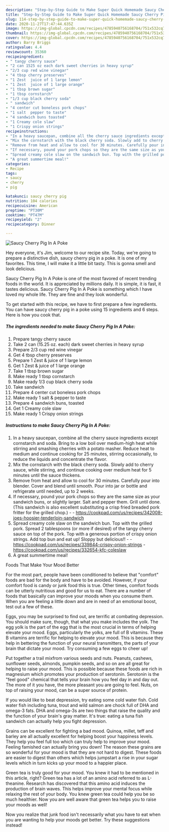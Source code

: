 ```yaml
---
description: "Step-by-Step Guide to Make Super Quick Homemade Saucy Cherry Pig In A Poke"
title: "Step-by-Step Guide to Make Super Quick Homemade Saucy Cherry Pig In A Poke"
slug: 114-step-by-step-guide-to-make-super-quick-homemade-saucy-cherry-pig-in-a-poke
date: 2020-11-27T17:47:44.635Z
image: https://img-global.cpcdn.com/recipes/4785940756168704/751x532cq70/saucy-cherry-pig-in-a-poke-recipe-main-photo.jpg
thumbnail: https://img-global.cpcdn.com/recipes/4785940756168704/751x532cq70/saucy-cherry-pig-in-a-poke-recipe-main-photo.jpg
cover: https://img-global.cpcdn.com/recipes/4785940756168704/751x532cq70/saucy-cherry-pig-in-a-poke-recipe-main-photo.jpg
author: Barry Briggs
ratingvalue: 4.4
reviewcount: 35360
recipeingredient:
- " tangy cherry sauce"
- "2 can 1525 oz each dark sweet cherries in heavy syrup"
- "2/3 cup red wine vinegar"
- "4 tbsp cherry preserves"
- "1 Zest  juice of 1 large lemon"
- "1 Zest  juice of 1 large orange"
- "1 tbsp brown sugar"
- "1 tbsp cornstarch"
- "1/3 cup black cherry soda"
- " sandwich"
- "4 center cut boneless pork chops"
- "1 salt  pepper to taste"
- "4 sandwich buns toasted"
- "1 Creamy cole slaw"
- "1 Crispy onion strings"
recipeinstructions:
- "In a heavy saucepan, combine all the cherry sauce ingredients except cornstarch and soda. Bring to a low boil over medium-high heat while stirring and smashing cherries with a potato masher. Reduce heat to medium and continue cooking for 25 minutes, stirring occasionally, to reduce the liquids and concentrate the flavor."
- "Mix the cornstarch with the black cherry soda. Slowly add to cherry sauce, while stirring, and continue cooking over medium heat for 5 minutes until the sauce thickens."
- "Remove from heat and allow to cool for 30 minutes. Carefully pour into blender. Cover and blend until smooth. Pour into jar or bottle and refrigerate until needed, up to 2 weeks."
- "If necessary, pound your pork chops so they are the same size as your sandwich buns, or slightly larger. Salt and pepper them. Grill until done. (This sandwich is also excellent substituting a crisp fried breaded pork fritter for the grilled chop.)  https://cookpad.com/us/recipes/342008-joes-hoosier-tenderloin-sandwich"
- "Spread creamy cole slaw on the sandwich bun. Top with the grilled pork. Spread 2 tablespoons (or more if desired) of the tangy cherry sauce on top of the pork. Top with a generous portion of crispy onion strings. Add top bun and eat up! Sloppy but delicious!!  https://cookpad.com/us/recipes/339844-crispy-onion-strings https://cookpad.com/us/recipes/332654-kfc-coleslaw"
- "A great summertime meal!"
categories:
- Recipe
tags:
- saucy
- cherry
- pig

katakunci: saucy cherry pig 
nutrition: 104 calories
recipecuisine: American
preptime: "PT30M"
cooktime: "PT47M"
recipeyield: "2"
recipecategory: Dinner

---
```



![Saucy Cherry Pig In A Poke](https://img-global.cpcdn.com/recipes/4785940756168704/751x532cq70/saucy-cherry-pig-in-a-poke-recipe-main-photo.jpg)

Hey everyone, it's Jim, welcome to our recipe site. Today, we're going to prepare a distinctive dish, saucy cherry pig in a poke. It is one of my favorites. This time, I will make it a little bit tasty. This is gonna smell and look delicious.



Saucy Cherry Pig In A Poke is one of the most favored of recent trending foods in the world. It is appreciated by millions daily. It is simple, it is fast, it tastes delicious. Saucy Cherry Pig In A Poke is something which I have loved my whole life. They are fine and they look wonderful.


To get started with this recipe, we have to first prepare a few ingredients. You can have saucy cherry pig in a poke using 15 ingredients and 6 steps. Here is how you cook that.

<!--inarticleads1-->

##### The ingredients needed to make Saucy Cherry Pig In A Poke:

1. Prepare  tangy cherry sauce
1. Take 2 can (15.25 oz. each) dark sweet cherries in heavy syrup
1. Prepare 2/3 cup red wine vinegar
1. Get 4 tbsp cherry preserves
1. Prepare 1 Zest &amp; juice of 1 large lemon
1. Get 1 Zest &amp; juice of 1 large orange
1. Take 1 tbsp brown sugar
1. Make ready 1 tbsp cornstarch
1. Make ready 1/3 cup black cherry soda
1. Take  sandwich
1. Prepare 4 center cut boneless pork chops
1. Make ready 1 salt &amp; pepper to taste
1. Prepare 4 sandwich buns, toasted
1. Get 1 Creamy cole slaw
1. Make ready 1 Crispy onion strings




<!--inarticleads2-->

##### Instructions to make Saucy Cherry Pig In A Poke:

1. In a heavy saucepan, combine all the cherry sauce ingredients except cornstarch and soda. Bring to a low boil over medium-high heat while stirring and smashing cherries with a potato masher. Reduce heat to medium and continue cooking for 25 minutes, stirring occasionally, to reduce the liquids and concentrate the flavor.
1. Mix the cornstarch with the black cherry soda. Slowly add to cherry sauce, while stirring, and continue cooking over medium heat for 5 minutes until the sauce thickens.
1. Remove from heat and allow to cool for 30 minutes. Carefully pour into blender. Cover and blend until smooth. Pour into jar or bottle and refrigerate until needed, up to 2 weeks.
1. If necessary, pound your pork chops so they are the same size as your sandwich buns, or slightly larger. Salt and pepper them. Grill until done. (This sandwich is also excellent substituting a crisp fried breaded pork fritter for the grilled chop.) -  - https://cookpad.com/us/recipes/342008-joes-hoosier-tenderloin-sandwich
1. Spread creamy cole slaw on the sandwich bun. Top with the grilled pork. Spread 2 tablespoons (or more if desired) of the tangy cherry sauce on top of the pork. Top with a generous portion of crispy onion strings. Add top bun and eat up! Sloppy but delicious!! -  - https://cookpad.com/us/recipes/339844-crispy-onion-strings - https://cookpad.com/us/recipes/332654-kfc-coleslaw
1. A great summertime meal!




Foods That Make Your Mood Better


For the most part, people have been conditioned to believe that "comfort" foods are bad for the body and have to be avoided. However, if your comfort food is candy or junk food this is true. Other times, comfort foods can be utterly nutritious and good for us to eat. There are a number of foods that basically can improve your moods when you consume them. When you are feeling a little down and are in need of an emotional boost, test out a few of these.

Eggs, you may be surprised to find out, are terrific at combating depression. You should make sure, though, that what you make includes the yolk. The egg yolk is the part of the egg that is the most crucial in terms of helping elevate your mood. Eggs, particularly the yolks, are full of B vitamins. These B vitamins are terrific for helping to elevate your mood. This is because they help in bettering the function of your neural transmitters, the parts of your brain that dictate your mood. Try consuming a few eggs to cheer up!

Put together a trail mixfrom various seeds and nuts. Peanuts, cashews, sunflower seeds, almonds, pumpkin seeds, and so on are all great for helping to raise your mood. This is possible because these foods are rich in magnesium which promotes your production of serotonin. Serotonin is the "feel good" chemical that tells your brain how you feel day in and day out. The more of it you have, the more pleasant you are going to feel. Nuts, on top of raising your mood, can be a super source of protein.

If you would like to beat depression, try eating some cold water fish. Cold water fish including tuna, trout and wild salmon are chock full of DHA and omega-3 fats. DHA and omega-3s are two things that raise the quality and the function of your brain's gray matter. It's true: eating a tuna fish sandwich can actually help you fight depression. 

Grains can be excellent for fighting a bad mood. Quinoa, millet, teff and barley are all actually excellent for helping boost your happiness levels. They help you feel full too which can truly help to improve your mood. Feeling famished can actually bring you down! The reason these grains are so wonderful for your mood is that they are not hard to digest. These foods are easier to digest than others which helps jumpstart a rise in your sugar levels which in turn kicks up your mood to a happier place.

Green tea is truly good for your mood. You knew it had to be mentioned in this article, right? Green tea has a lot of an amino acid referred to as L-theanine. Research has discovered that this amino acid induces the production of brain waves. This helps improve your mental focus while relaxing the rest of your body. You knew green tea could help you be so much healthier. Now you are well aware that green tea helps you to raise your moods as well!

Now you realize that junk food isn't necessarily what you have to eat when you are wanting to help your moods get better. Try  these suggestions  instead!

